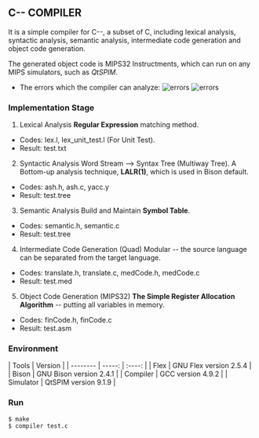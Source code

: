 ## C-- COMPILER

It is a simple compiler for C--, a subset of C, including lexical analysis, syntactic analysis, semantic analysis, intermediate code generation and object code generation.

The generated object code is MIPS32 Instructments, which can run on any MIPS simulators, such as *QtSPIM*.

* The errors which the compiler can analyze:
![errors](images/errors.png=100x100)
![errors](images/codes.png=100x100)

### Implementation Stage

1. Lexical Analysis
**Regular Expression** matching method.
* Codes: lex.l, lex_unit_test.l (For Unit Test).
* Result: test.txt

2. Syntactic Analysis
Word Stream --> Syntax Tree (Multiway Tree). A Bottom-up analysis technique, **LALR(1)**, which is used in Bison default.
* Codes: ash.h, ash.c, yacc.y
* Result: test.tree 
	
3. Semantic Analysis
Build and Maintain **Symbol Table**.
* Codes: semantic.h, semantic.c
* Result: test.tree 

4. Intermediate Code Generation (Quad)
Modular -- the source language can be separated from the target language.
* Codes: translate.h, translate.c, medCode.h, medCode.c
* Result: test.med 
	

5. Object Code Generation (MIPS32)
**The Simple Register Allocation Algorithm** -- putting all variables in memory.
* Codes: finCode.h, finCode.c
* Result: test.asm

### Environment
|  Tools       | Version   | 
| --------   | -----:  | :----:  |
|   Flex    | GNU Flex version 2.5.4   | 
|   Bison   |     GNU Bison version 2.4.1     |
| Compiler  |      GCC version 4.9.2     |
| Simulator |      QtSPIM version 9.1.9      |


###  Run
```
$ make
$ compiler test.c
```
